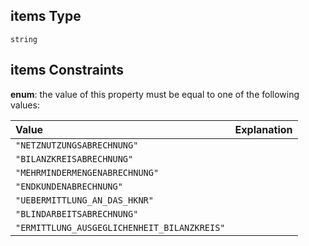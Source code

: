 ## items Type

`string`

## items Constraints

**enum**: the value of this property must be equal to one of the following values:

| Value                                       | Explanation |
| :------------------------------------------ | :---------- |
| `"NETZNUTZUNGSABRECHNUNG"`                  |             |
| `"BILANZKREISABRECHNUNG"`                   |             |
| `"MEHRMINDERMENGENABRECHNUNG"`              |             |
| `"ENDKUNDENABRECHNUNG"`                     |             |
| `"UEBERMITTLUNG_AN_DAS_HKNR"`               |             |
| `"BLINDARBEITSABRECHNUNG"`                  |             |
| `"ERMITTLUNG_AUSGEGLICHENHEIT_BILANZKREIS"` |             |
